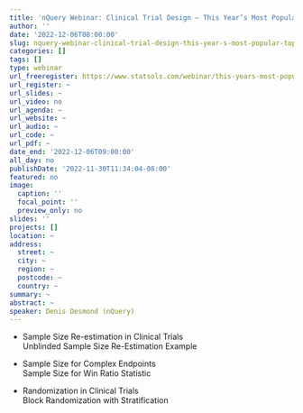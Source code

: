 ```yaml
---
title: 'nQuery Webinar: Clinical Trial Design – This Year’s Most Popular Topics'
author: ''
date: '2022-12-06T08:00:00'
slug: nquery-webinar-clinical-trial-design-this-year-s-most-popular-topics
categories: []
tags: []
type: webinar
url_freeregister: https://www.statsols.com/webinar/this-years-most-popular-trial-designs-topics
url_register: ~
url_slides: ~
url_video: no
url_agenda: ~
url_website: ~
url_audio: ~
url_code: ~
url_pdf: ~
date_end: '2022-12-06T09:00:00'
all_day: no
publishDate: '2022-11-30T11:34:04-08:00'
featured: no
image:
  caption: ''
  focal_point: ''
  preview_only: no
slides: ''
projects: []
location: ~
address:
  street: ~
  city: ~
  region: ~
  postcode: ~
  country: ~
summary: ~
abstract: ~
speaker: Denis Desmond (nQuery)
---
```


<!--more-->
- Sample Size Re-estimation in Clinical Trials  
Unblinded Sample Size Re-Estimation Example  

- Sample Size for Complex Endpoints  
Sample Size for Win Ratio Statistic  

- Randomization in Clinical Trials  
Block Randomization with Stratification  